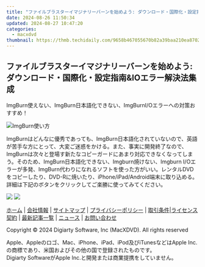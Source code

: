 ```yaml
---
title: "ファイルブラスターイマジナリーバーンを始めよう: ダウンロード・国際化・設定指南&IOエラー解決法集成"
date: 2024-08-26 11:50:34
updated: 2024-08-27 10:47:20
categories:
  - macxdvd
thumbnail: https://thmb.techidaily.com/9658b467055670b82a39baa210ea870282b123ee6ed50ee4c51fdd504d8349ee.jpg
---
```


## ファイルブラスターイマジナリーバーンを始めよう: ダウンロード・国際化・設定指南&IOエラー解決法集成

ImgBurn使えない、ImgBurn日本語化できない、ImgBurnI/Oエラーへの対策おすすめ！

![ImgBurn使い方](https://www.macxdvd.com/blog/img/imgburn-tutorials-0609.jpg)

ImgBurnはどんなに優秀であっても、ImgBurn日本語化されていないので、英語が苦手な方にとって、大変ご迷惑をかける。また、事実に開発終了なので、ImgBurnは次々と登場す新たなコピーガードにあまり対応できなくなってしまう。そのため、ImgBurn日本語化できない、Imgburn焼けない、Imgburn I/Oエラーが多発、ImgBurn代わりになれるソフトを使った方がいい。レンタルDVDをコピーしたり、DVD-Rに焼いたり、iPhone/iPad/Android端末に取り込める。詳細は下記のボタンをクリックしてご楽勝に使ってみてください。

[![](https://www.macxdvd.com/blog/new-fourteen/btnm.png)](https://tools.techidaily.com/macxdvd/products/) [![](https://www.macxdvd.com/blog/new-fourteen/btnw.png)](https://tools.techidaily.com/macxdvd/products/) 



[ホーム](https://tools.techidaily.com/macxdvd/products/) | [会社情報](https://tools.techidaily.com/macxdvd/products/) | [サイトマップ](https://tools.techidaily.com/macxdvd/products/) | [プライバシーポリシー](https://tools.techidaily.com/macxdvd/products/) | [取引条件](https://tools.techidaily.com/macxdvd/products/)|[ライセンス契約](https://tools.techidaily.com/macxdvd/products/) | [最新記事一覧](https://tools.techidaily.com/macxdvd/products/) | [ニュース](https://tools.techidaily.com/macxdvd/products/) | [お問い合わせ](https://tools.techidaily.com/macxdvd/products/)

Copyright © 2024 Digiarty Software, Inc (MacXDVD). All rights reserved

Apple、Appleのロゴ、Mac、iPhone、iPad、iPod及びiTunesなどはApple Inc.の商標であり、米国およびその他の国で登録されたものです。  
Digiarty SoftwareがApple Inc.と開発または商業提携をしていません。

<ins class="adsbygoogle"
     style="display:block"
     data-ad-format="autorelaxed"
     data-ad-client="ca-pub-7571918770474297"
     data-ad-slot="1223367746"></ins>



<ins class="adsbygoogle"
     style="display:block"
     data-ad-client="ca-pub-7571918770474297"
     data-ad-slot="8358498916"
     data-ad-format="auto"
     data-full-width-responsive="true"></ins>
